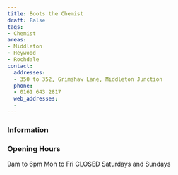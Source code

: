 ```yaml
---
title: Boots the Chemist
draft: False
tags:
- Chemist
areas:
- Middleton
- Heywood
- Rochdale
contact:
  addresses:
  - 350 to 352, Grimshaw Lane, Middleton Junction
  phone:
  - 0161 643 2817
  web_addresses:
  -
---
```


### Information



### Opening Hours
9am to 6pm Mon to Fri
CLOSED Saturdays and Sundays